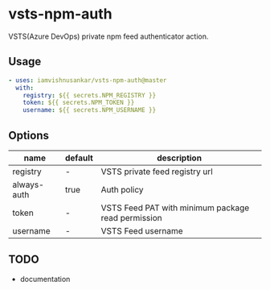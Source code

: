 # vsts-npm-auth

VSTS(Azure DevOps) private npm feed authenticator action.

## Usage

```yml
- uses: iamvishnusankar/vsts-npm-auth@master
  with:
    registry: ${{ secrets.NPM_REGISTRY }}
    token: ${{ secrets.NPM_TOKEN }}
    username: ${{ secrets.NPM_USERNAME }}
```

## Options

| name        | default | description                                        |
| ----------- | ------- | -------------------------------------------------- |
| registry    | -       | VSTS private feed registry url                     |
| always-auth | true    | Auth policy                                        |
| token       | -       | VSTS Feed PAT with minimum package read permission |
| username    | -       | VSTS Feed username                                 |

## TODO

- documentation
